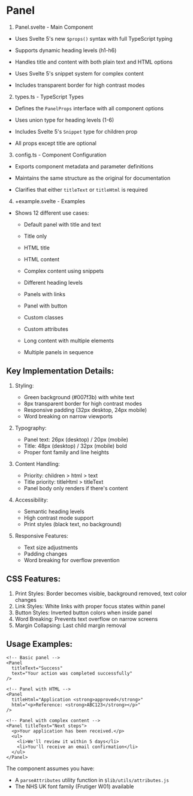 # Panel


1. Panel.svelte - Main Component

- Uses Svelte 5's new `$props()` syntax with full TypeScript typing

- Supports dynamic heading levels (h1-h6)

- Handles title and content with both plain text and HTML options

- Uses Svelte 5's snippet system for complex content

- Includes transparent border for high contrast modes

2. types.ts - TypeScript Types

- Defines the `PanelProps` interface with all component options

- Uses union type for heading levels (1-6)

- Includes Svelte 5's `Snippet` type for children prop

- All props except title are optional

3. config.ts - Component Configuration

- Exports component metadata and parameter definitions

- Maintains the same structure as the original for documentation

- Clarifies that either `titleText` or `titleHtml` is required

4. +example.svelte - Examples

- Shows 12 different use cases:

  - Default panel with title and text

  - Title only

  - HTML title

  - HTML content

  - Complex content using snippets

  - Different heading levels

  - Panels with links

  - Panel with button

  - Custom classes

  - Custom attributes

  - Long content with multiple elements

  - Multiple panels in sequence

## Key Implementation Details:

1. Styling:
   - Green background (#007f3b) with white text
   - 8px transparent border for high contrast modes
   - Responsive padding (32px desktop, 24px mobile)
   - Word breaking on narrow viewports

2. Typography:
   - Panel text: 26px (desktop) / 20px (mobile)
   - Title: 48px (desktop) / 32px (mobile) bold
   - Proper font family and line heights

3. Content Handling:
   - Priority: children > html > text
   - Title priority: titleHtml > titleText
   - Panel body only renders if there's content

4. Accessibility:
   - Semantic heading levels
   - High contrast mode support
   - Print styles (black text, no background)

5. Responsive Features:
   - Text size adjustments
   - Padding changes
   - Word breaking for overflow prevention

## CSS Features:

1. Print Styles: Border becomes visible, background removed, text color changes
2. Link Styles: White links with proper focus states within panel
3. Button Styles: Inverted button colors when inside panel
4. Word Breaking: Prevents text overflow on narrow screens
5. Margin Collapsing: Last child margin removal

## Usage Examples:

```svelte
<!-- Basic panel -->
<Panel
  titleText="Success"
  text="Your action was completed successfully"
/>

<!-- Panel with HTML -->
<Panel
  titleHtml="Application <strong>approved</strong>"
  html="<p>Reference: <strong>ABC123</strong></p>"
/>

<!-- Panel with complex content -->
<Panel titleText="Next steps">
  <p>Your application has been received.</p>
  <ul>
    <li>We'll review it within 5 days</li>
    <li>You'll receive an email confirmation</li>
  </ul>
</Panel>
```

The component assumes you have:
- A `parseAttributes` utility function in `$lib/utils/attributes.js`
- The NHS UK font family (Frutiger W01) available
